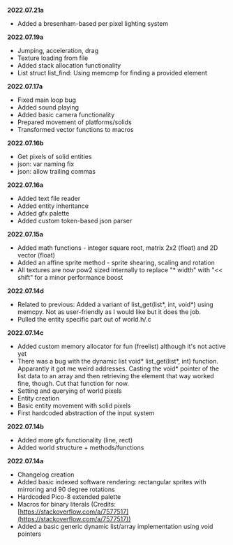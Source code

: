 **2022.07.21a**
- Added a bresenham-based per pixel lighting system 

**2022.07.19a**
- Jumping, acceleration, drag
- Texture loading from file
- Added stack allocation functionality
- List struct list_find: Using memcmp for finding a provided element

**2022.07.17a**
- Fixed main loop bug
- Added sound playing
- Added basic camera functionality
- Prepared movement of platforms/solids
- Transformed vector functions to macros

**2022.07.16b**
- Get pixels of solid entities
- json: var naming fix
- json: allow trailing commas

**2022.07.16a**
- Added text file reader
- Added entity inheritance
- Added gfx palette
- Added custom token-based json parser

**2022.07.15a**
- Added math functions - integer square root, matrix 2x2 (float) and 2D vector (float)
- Added an affine sprite method - sprite shearing, scaling and rotation
- All textures are now pow2 sized internally to replace "* width" with "<< shift" for a minor performance boost

**2022.07.14d**
- Related to previous: Added a variant of list_get(list*, int, void*) using memcpy. Not as user-friendly as I would like but it does the job.
- Pulled the entity specific part out of world.h/.c

**2022.07.14c**
- Added custom memory allocator for fun (freelist) although it's not active yet
- There was a bug with the dynamic list void* list_get(list*, int) function. Apparantly it got me weird addresses. Casting the void* pointer of the list data to an array and then retrieving the element that way worked fine, though. Cut that function for now.
- Setting and querying of world pixels
- Entity creation
- Basic entity movement with solid pixels
- First hardcoded abstraction of the input system

**2022.07.14b**
- Added more gfx functionality (line, rect)
- Added world structure + methods/functions

**2022.07.14a**
- Changelog creation
- Added basic indexed software rendering: rectangular sprites with mirroring and 90 degree rotations
- Hardcoded Pico-8 extended palette
- Macros for binary literals (Credits: [https://stackoverflow.com/a/7577517](https://stackoverflow.com/a/7577517))
- Added a basic generic dynamic list/array implementation using void pointers
